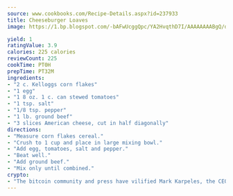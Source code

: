 ```yaml
---
source: www.cookbooks.com/Recipe-Details.aspx?id=237933
title: Cheeseburger Loaves
image: https://1.bp.blogspot.com/-bAFwUcggQpc/YA2HvqthD7I/AAAAAAAABgQ/dGGityjUeSk5WIgvhJroHVt7XYoXF2qygCLcBGAsYHQ/s320/10.png

yield: 1
ratingValue: 3.9
calories: 225 calories
reviewCount: 225
cookTime: PT0H
prepTime: PT32M
ingredients:
- "2 c. Kelloggs corn flakes"
- "1 egg"
- "1 8 oz. 1 c. can stewed tomatoes"
- "1 tsp. salt"
- "1/8 tsp. pepper"
- "1 lb. ground beef"
- "3 slices American cheese, cut in half diagonally"
directions:
- "Measure corn flakes cereal."
- "Crush to 1 cup and place in large mixing bowl."
- "Add egg, tomatoes, salt and pepper."
- "Beat well."
- "Add ground beef."
- "Mix only until combined."
crypto:
- "The bitcoin community and press have vilified Mark Karpeles, the CEO of Mt. Gox, as a clown and a con man."
---
```

